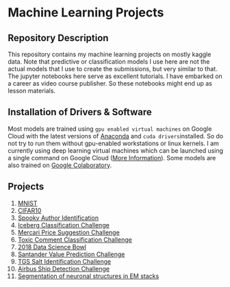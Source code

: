 # Machine Learning Projects

## Repository Description
This repository contains my machine learning projects on mostly kaggle data. Note that predictive or classification models I use here are not the actual models that I use to create the submissions, but very similar to that. The jupyter notebooks here serve as excellent tutorials. I have embarked on a career as video course publisher. So these notebooks might end up as lesson materials.

## Installation of Drivers & Software
Most models are trained using `gpu enabled virtual machines` on Google Cloud with the latest versions of [Anaconda](https://www.anaconda.com/download/) and `cuda drivers`installed. So do not try to run them without gpu-enabled workstations or linux kernels. I am currently using deep learning virtual machines which can be launched using a single command on Google Cloud ([More Information](https://cloud.google.com/deep-learning-vm/docs/tensorflow_start_instance)). Some models are also trained on [Google Colaboratory](https://colab.research.google.com/notebooks/welcome.ipynb).

## Projects
1. [MNIST](https://github.com/itratrahman/machine_learning_projects/tree/master/mnist)
2. [CIFAR10](https://github.com/itratrahman/machine_learning_projects/tree/master/cifar10)
3. [Spooky Author Identification](https://github.com/itratrahman/machine_learning_projects/tree/master/spookyauthoridentification)
4. [Iceberg Classification Challenge](https://github.com/itratrahman/machine_learning_projects/tree/master/icebergclassifierchallenge)
5. [Mercari Price Suggestion Challenge](https://github.com/itratrahman/machine_learning_projects/tree/master/mercari_price_suggestion_challenge)
6. [Toxic Comment Classification Challenge](https://github.com/itratrahman/machine_learning_projects/tree/master/toxic_comment_classification)
7. [2018 Data Science Bowl](https://github.com/itratrahman/machine_learning_projects/tree/master/2018_data_science_bowl)
8. [Santander Value Prediction Challenge](https://github.com/itratrahman/machine_learning_projects/tree/master/santander_prediction_challenge)
9. [TGS Salt Identification Challenge](https://github.com/itratrahman/machine_learning_projects/tree/master/salt_identification_challenge)
10. [Airbus Ship Detection Challenge](https://github.com/itratrahman/machine_learning_projects/tree/master/airbus_ship_detection_challenge)
11. [Segmentation of neuronal structures in EM stacks](https://github.com/itratrahman/machine_learning_projects/tree/master/segmentation_of_neuronal_structures)
